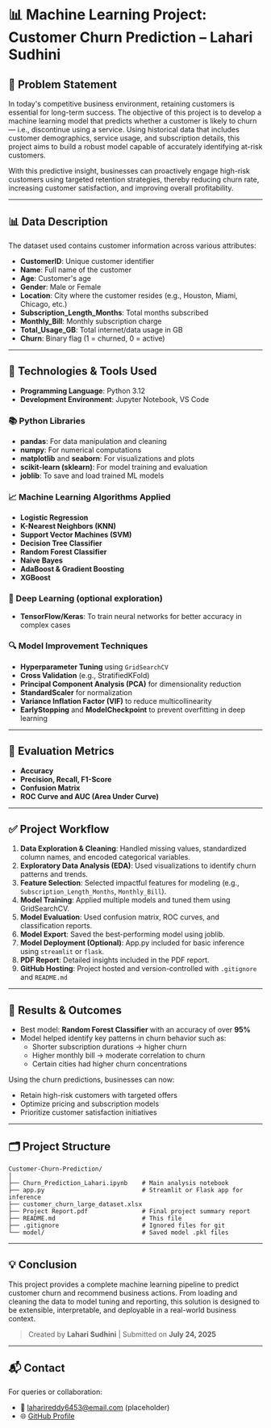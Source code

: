 # 📊 Machine Learning Project: Customer Churn Prediction – Lahari Sudhini

## 🧩 Problem Statement

In today's competitive business environment, retaining customers is essential for long-term success. The objective of this project is to develop a machine learning model that predicts whether a customer is likely to churn — i.e., discontinue using a service. Using historical data that includes customer demographics, service usage, and subscription details, this project aims to build a robust model capable of accurately identifying at-risk customers.

With this predictive insight, businesses can proactively engage high-risk customers using targeted retention strategies, thereby reducing churn rate, increasing customer satisfaction, and improving overall profitability.

---

## 📊 Data Description

The dataset used contains customer information across various attributes:

- **CustomerID**: Unique customer identifier
- **Name**: Full name of the customer
- **Age**: Customer's age
- **Gender**: Male or Female
- **Location**: City where the customer resides (e.g., Houston, Miami, Chicago, etc.)
- **Subscription_Length_Months**: Total months subscribed
- **Monthly_Bill**: Monthly subscription charge
- **Total_Usage_GB**: Total internet/data usage in GB
- **Churn**: Binary flag (1 = churned, 0 = active)

---

## 🧪 Technologies & Tools Used

- **Programming Language**: Python 3.12
- **Development Environment**: Jupyter Notebook, VS Code

### 📚 Python Libraries

- **pandas**: For data manipulation and cleaning
- **numpy**: For numerical computations
- **matplotlib** and **seaborn**: For visualizations and plots
- **scikit-learn (sklearn)**: For model training and evaluation
- **joblib**: To save and load trained ML models

### 📈 Machine Learning Algorithms Applied

- **Logistic Regression**
- **K-Nearest Neighbors (KNN)**
- **Support Vector Machines (SVM)**
- **Decision Tree Classifier**
- **Random Forest Classifier**
- **Naive Bayes**
- **AdaBoost & Gradient Boosting**
- **XGBoost**

### 🧠 Deep Learning (optional exploration)

- **TensorFlow/Keras**: To train neural networks for better accuracy in complex cases

### 🔍 Model Improvement Techniques

- **Hyperparameter Tuning** using `GridSearchCV`
- **Cross Validation** (e.g., StratifiedKFold)
- **Principal Component Analysis (PCA)** for dimensionality reduction
- **StandardScaler** for normalization
- **Variance Inflation Factor (VIF)** to reduce multicollinearity
- **EarlyStopping** and **ModelCheckpoint** to prevent overfitting in deep learning

---

## 📌 Evaluation Metrics

- **Accuracy**
- **Precision, Recall, F1-Score**
- **Confusion Matrix**
- **ROC Curve and AUC (Area Under Curve)**

---

## ✅ Project Workflow

1. **Data Exploration & Cleaning**: Handled missing values, standardized column names, and encoded categorical variables.
2. **Exploratory Data Analysis (EDA)**: Used visualizations to identify churn patterns and trends.
3. **Feature Selection**: Selected impactful features for modeling (e.g., `Subscription_Length_Months`, `Monthly_Bill`).
4. **Model Training**: Applied multiple models and tuned them using GridSearchCV.
5. **Model Evaluation**: Used confusion matrix, ROC curves, and classification reports.
6. **Model Export**: Saved the best-performing model using joblib.
7. **Model Deployment (Optional)**: App.py included for basic inference using `streamlit` or `flask`.
8. **PDF Report**: Detailed insights included in the PDF report.
9. **GitHub Hosting**: Project hosted and version-controlled with `.gitignore` and `README.md`

---

## 🚀 Results & Outcomes

- Best model: **Random Forest Classifier** with an accuracy of over **95%**
- Model helped identify key patterns in churn behavior such as:
  - Shorter subscription durations → higher churn
  - Higher monthly bill → moderate correlation to churn
  - Certain cities had higher churn concentrations

Using the churn predictions, businesses can now:

- Retain high-risk customers with targeted offers
- Optimize pricing and subscription models
- Prioritize customer satisfaction initiatives

---

## 🗂️ Project Structure

```
Customer-Churn-Prediction/
│
├── Churn_Prediction_Lahari.ipynb    # Main analysis notebook
├── app.py                           # Streamlit or Flask app for inference
├── customer_churn_large_dataset.xlsx
├── Project Report.pdf               # Final project summary report
├── README.md                        # This file
├── .gitignore                       # Ignored files for git
└── model/                           # Saved model .pkl files
```

---

## 💡 Conclusion

This project provides a complete machine learning pipeline to predict customer churn and recommend business actions. From loading and cleaning the data to model tuning and reporting, this solution is designed to be extensible, interpretable, and deployable in a real-world business context.

> Created by **Lahari Sudhini** | Submitted on **July 24, 2025**

---

## 📬 Contact

For queries or collaboration:
- 📧 laharireddy6453@email.com (placeholder)
- 🌐 [GitHub Profile](https://github.com/laharireddy6453)